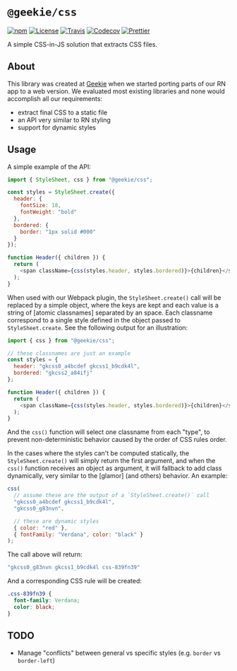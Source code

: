 # `@geekie/css`

[![npm](https://badgen.net/npm/v/@geekie/css)](https://npmjs.org/@geekie/css)
[![License](https://badgen.net/badge/license/MIT/blue)](LICENSE)
[![Travis](https://badgen.net/travis/geekie/css)](https://travis-ci.com/geekie/css)
[![Codecov](https://badgen.net/codecov/c/github/geekie/css)](https://codecov.io/gh/geekie/css)
[![Prettier](https://badgen.net/badge/code%20style/prettier/ff69b4)](https://github.com/prettier/prettier)

A simple CSS-in-JS solution that extracts CSS files.

## About

This library was created at [Geekie] when we started porting parts of our RN app to a web version. We evaluated most existing libraries and none would accomplish all our requirements:

- extract final CSS to a static file
- an API very similar to RN styling
- support for dynamic styles

## Usage

A simple example of the API:

```js
import { StyleSheet, css } from "@geekie/css";

const styles = StyleSheet.create({
  header: {
    fontSize: 18,
    fontWeight: "bold"
  },
  bordered: {
    border: "1px solid #000"
  }
});

function Header({ children }) {
  return (
    <span className={css(styles.header, styles.bordered)}>{children}</span>
  );
}
```

When used with our Webpack plugin, the `StyleSheet.create()` call will be replaced by a simple object, where the keys are kept and each value is a string of [atomic classnames] separated by an space. Each classname correspond to a single style defined in the object passed to `StyleSheet.create`. See the following output for an illustration:

```js
import { css } from "@geekie/css";

// these classnames are just an example
const styles = {
  header: "gkcss0_a4bcdef gkcss1_b9cdk4l",
  bordered: "gkcss2_a84ifj"
};

function Header({ children }) {
  return (
    <span className={css(styles.header, styles.bordered)}>{children}</span>
  );
}
```

And the `css()` function will select one classname from each "type", to prevent non-deterministic behavior caused by the order of CSS rules order.

In the cases where the styles can't be computed statically, the `StyleSheet.create()` will simply return the first argument, and when the `css()` function receives an object as argument, it will fallback to add class dynamically, very similar to the [glamor] (and others) behavior. An example:

```js
css(
  // assume these are the output of a `StyleSheet.create()` call
  "gkcss0_a4bcdef gkcss1_b9cdk4l",
  "gkcss0_g83nvn",

  // these are dynamic styles
  { color: "red" },
  { fontFamily: "Verdana", color: "black" }
);
```

The call above will return:

<!-- prettier-ignore -->
```js
"gkcss0_g83nvn gkcss1_b9cdk4l css-839fn39"
```

And a corresponding CSS rule will be created:

```css
.css-839fn39 {
  font-family: Verdana;
  color: black;
}
```

## TODO

- Manage "conflicts" between general vs specific styles (e.g. `border` vs `border-left`)

[geekie]: https://www.geekie.com.br
